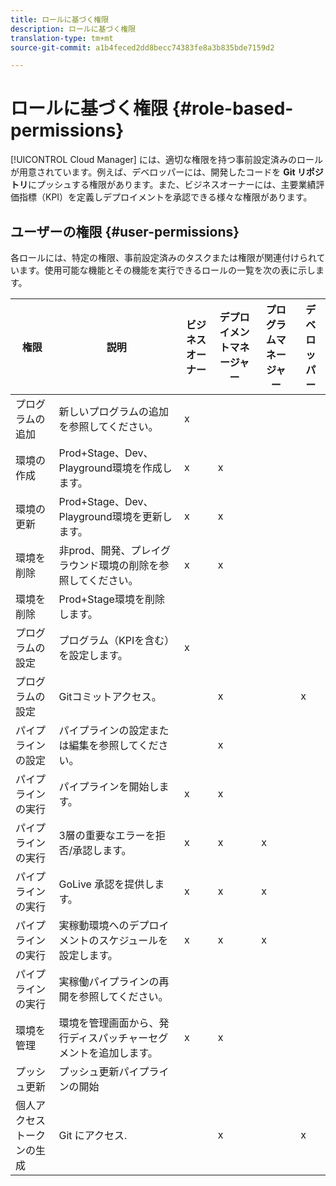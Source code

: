 ```yaml
---
title: ロールに基づく権限
description: ロールに基づく権限
translation-type: tm+mt
source-git-commit: a1b4feced2dd8becc74383fe8a3b835bde7159d2

---
```



# ロールに基づく権限 {#role-based-permissions}

[!UICONTROL Cloud Manager] には、適切な権限を持つ事前設定済みのロールが用意されています。例えば、デベロッパーには、開発したコードを **Git リポジトリ**&#x200B;にプッシュする権限があります。また、ビジネスオーナーには、主要業績評価指標（KPI）を定義しデプロイメントを承認できる様々な権限があります。

## ユーザーの権限 {#user-permissions}

各ロールには、特定の権限、事前設定済みのタスクまたは権限が関連付けられています。使用可能な機能とその機能を実行できるロールの一覧を次の表に示します。

| 権限 | 説明 | ビジネスオーナー | デプロイメントマネージャー | プログラムマネージャー | デベロッパー |
|--- |--- |--- |--- |--- |--- |
| プログラムの追加 | 新しいプログラムの追加を参照してください。 | x |  |  |  |
| 環境の作成 | Prod+Stage、Dev、Playground環境を作成します。 | x | x |  |  |
| 環境の更新 | Prod+Stage、Dev、Playground環境を更新します。 | x | x |  |  |
| 環境を削除 | 非prod、開発、プレイグラウンド環境の削除を参照してください。 | x | x |  |  |
| 環境を削除 | Prod+Stage環境を削除します。 |  |  |  |  |
| プログラムの設定 | プログラム（KPIを含む）を設定します。 | x |  |  |  |
| プログラムの設定 | Gitコミットアクセス。 |  | x |  | x |
| パイプラインの設定 | パイプラインの設定または編集を参照してください。 |  | x |  |  |
| パイプラインの実行 | パイプラインを開始します。 | x | x |  |  |
| パイプラインの実行 | 3層の重要なエラーを拒否/承認します。 | x | x | x |  |
| パイプラインの実行 | GoLive 承認を提供します。 | x | x | x |  |
| パイプラインの実行 | 実稼動環境へのデプロイメントのスケジュールを設定します。 | x | x | x |  |
| パイプラインの実行 | 実稼働パイプラインの再開を参照してください。 |  |  |  |  |
| 環境を管理 | 環境を管理画面から、発行ディスパッチャーセグメントを追加します。 | x | x |  |  |  |
| プッシュ更新 | プッシュ更新パイプラインの開始 |  |  |  |  |
| 個人アクセストークンの生成 | Git にアクセス. |  | x |  | x |

